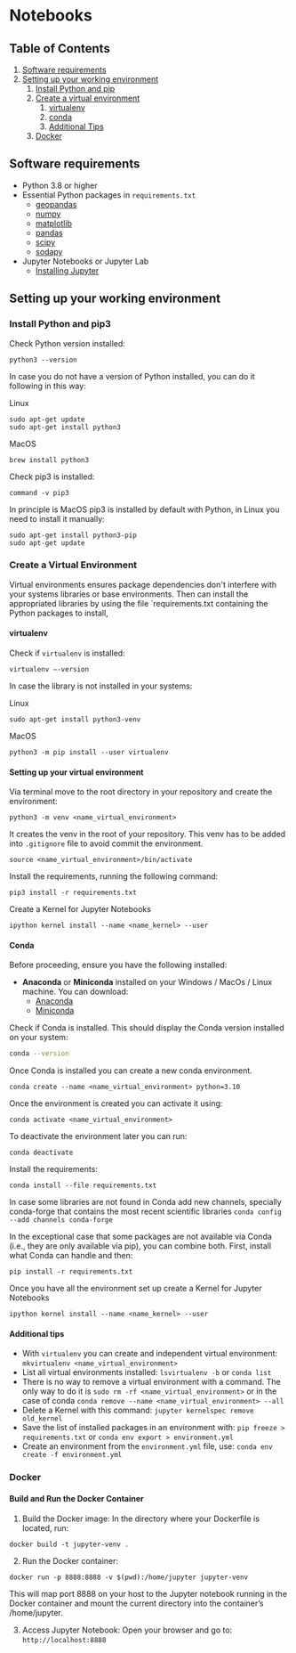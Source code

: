 # Notebooks

## Table of Contents
1. [Software requirements](#software-requirements)
2. [Setting up your working environment](#setting-up-your-working-environment-a-namesea)
   1. [Install Python and pip](#install-python-and-pip3)
   2. [Create a virtual environment](#create-a-virtual-environment)
      1. [virtualenv](#virtualenv)
      2. [conda](#conda)
      3. [Additional Tips](#comments)
   3. [Docker](#docker)

## Software requirements 

* Python 3.8 or higher
* Essential Python packages in `requirements.txt`
  * [geopandas](https://geopandas.org/)
  * [numpy](https://numpy.org/)
  * [matplotlib](https://matplotlib.org/)
  * [pandas](https://pandas.pydata.org/)
  * [scipy](https://scipy.org/)
  * [sodapy](https://github.com/xmunoz/sodapy)
* Jupyter Notebooks or Jupyter Lab
  * [Installing Jupyter](https://jupyter.org/install)

## Setting up your working environment

### Install Python and pip3
Check Python version installed:
```console
python3 --version
```
In case you do not have a version of Python installed, you can do it following in this way:

Linux
```console
sudo apt-get update 
sudo apt-get install python3
```

MacOS
```console
brew install python3
```

Check pip3 is installed:
```console
command -v pip3
```

In principle is MacOS pip3 is installed by default with Python, in Linux you need to install it manually:
```console
sudo apt-get install python3-pip
sudo apt-get update 
```

### Create a Virtual Environment
Virtual environments ensures package dependencies don't interfere with your systems libraries or base environments.
Then can install the appropriated libraries by using the file `requirements.txt containing the Python packages to install, 

#### virtualenv

Check if `virtualenv` is installed:

```console
virtualenv –-version
```

In case the library is not installed in your systems:

Linux
```console
sudo apt-get install python3-venv 
```

MacOS
```console
python3 -m pip install --user virtualenv
```

#### Setting up your virtual environment

Via terminal move to the root directory in your repository and create the environment:

```console
python3 -m venv <name_virtual_environment>
```
It creates the venv in the root of your repository. This venv has to be added into `.gitignore` file to avoid commit the
environment.

```console
source <name_virtual_environment>/bin/activate
```

Install the requirements, running the following command: 
```console
pip3 install -r requirements.txt
```

Create a Kernel for Jupyter Notebooks
```
ipython kernel install --name <name_kernel> --user
```

#### Conda

Before proceeding, ensure you have the following installed:
- **Anaconda** or **Miniconda** installed on your Windows / MacOs / Linux machine. You can download:
  - [Anaconda](https://www.anaconda.com/products/individual)
  - [Miniconda](https://docs.conda.io/en/latest/miniconda.html)

Check if Conda is installed. This should display the Conda version installed on your system:
```bash
conda --version
```
Once Conda is installed you can create a new conda environment.
```
conda create --name <name_virtual_environment> python=3.10
```
Once the environment is created you can activate it using:
```
conda activate <name_virtual_environment>
```
To deactivate the environment later you can run:
```
conda deactivate
```
Install the requirements:
```console
conda install --file requirements.txt
```
In case some libraries are not found in Conda add new channels, specially conda-forge that contains the most recent
scientific libraries `conda config --add channels conda-forge`


In the exceptional case that some packages are not available via Conda (i.e., they are only available via pip), you can combine both. 
First, install what Conda can handle and then:
```
pip install -r requirements.txt
```


Once you have all the environment set up create a Kernel for Jupyter Notebooks
```
ipython kernel install --name <name_kernel> --user
```

#### Additional tips

- With `virtualenv` you can create and independent virtual environment: `mkvirtualenv <name_virtual_environment>`
- List all virtual environments installed: `lsvirtualenv -b` or `conda list`
- There is no way to remove a virtual environment with a command. The only way to do it is `sudo rm -rf <name_virtual_environment>` or in the case of conda `conda remove --name <name_virtual_environment> --all`
- Delete a Kernel with this command: `jupyter kernelspec remove old_kernel`
- Save the list of installed packages in an environment with: `pip freeze > requirements.txt` or `conda env export > environment.yml`
- Create an environment from the `environment.yml` file, use: `conda env create -f environment.yml`



### Docker

#### Build and Run the Docker Container

1. Build the Docker image: In the directory where your Dockerfile is located, run:
```
docker build -t jupyter-venv .
```
2. Run the Docker container:
```
docker run -p 8888:8888 -v $(pwd):/home/jupyter jupyter-venv
```
This will map port 8888 on your host to the Jupyter notebook running in the Docker container and mount the current directory into the container’s /home/jupyter.

3. Access Jupyter Notebook: Open your browser and go to: `http://localhost:8888`

